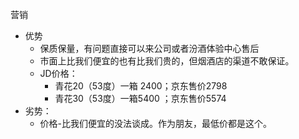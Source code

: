 营销

- 优势
  - 保质保量，有问题直接可以来公司或者汾酒体验中心售后
  - 市面上比我们便宜的也有比我们贵的，但烟酒店的渠道不敢保证。
  - JD价格：
    - 青花20（53度）一箱 2400；京东售价2798 
    - 青花30（53度）一箱5400 ；京东售价5574
- 劣势：
  - 价格-比我们便宜的没法谈成。作为朋友，最低价都是这个。